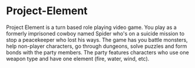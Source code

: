 # Project-Element
Project Element is a turn based role playing video game.
You play as a formerly imprisoned cowboy named Spider who's on a suicide mission to stop a peacekeeper who lost his ways.
The game has you battle monsters, help non-player characters, go through dungeons, solve puzzles and form bonds with the party members.
The party features characters who use one weapon type and have one element (fire, water, wind, etc).
